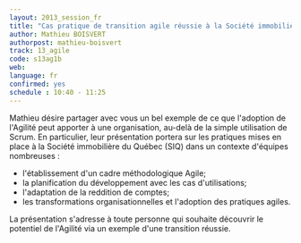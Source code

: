 ```yaml
---
layout: 2013_session_fr
title: "Cas pratique de transition agile réussie à la Société immobilière du Québec"
author: Mathieu BOISVERT
authorpost: mathieu-boisvert
track: 13_agile
code: s13ag1b
web: 
language: fr
confirmed: yes
schedule : 10:40 - 11:25
---
```


Mathieu désire partager avec vous un bel exemple de ce que l'adoption de l'Agilité peut apporter à une organisation, au-delà de la simple utilisation de Scrum. En particulier, leur présentation portera sur les pratiques mises en place à la Société immobilière du Québec (SIQ) dans un contexte d'équipes nombreuses :

* l'établissement d'un cadre méthodologique Agile;
* la planification du développement avec les cas d'utilisations;
* l'adaptation de la reddition de comptes;
* les transformations organisationnelles et l'adoption des pratiques agiles.

La présentation s'adresse à toute personne qui souhaite découvrir le potentiel de l'Agilité via un exemple d'une transition réussie.
